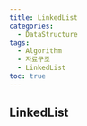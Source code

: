 ```yaml
---
title: LinkedList
categories:
  - DataStructure
tags:
  - Algorithm
  - 자료구조
  - LinkedList
toc: true
---
```


## LinkedList